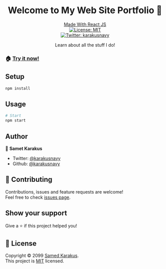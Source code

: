 <h1 align="center">Welcome to My Web Site Portfolio 👋</h1>

<p align="center">
   <a aria-label="made with react" href="https://github.com/reactjs">
    Made With React JS
  </a>
   <br />
  <a href="/LICENSE">
    <img alt="License: MIT" src="https://img.shields.io/badge/License-MIT-green.svg?style=flat-square" target="_blank" />
  </a>
  <br>
   <a href="https://twitter.com/karakusnavy">
    <img alt="Twitter: karakusnavy" src="https://img.shields.io/twitter/follow/karakusnavy?style=social" target="_blank" />
  </a>  
 
</p>

<p align="center">Learn about all the stuff I do!</p>

### 🏠 [**Try it now!**](https://samed-portfolio-git-master.samedtest.vercel.app/)

## Setup

```sh
npm install
```

## Usage

```sh
# Start
npm start
```

## Author

👤 **Samet Karakus**

- Twitter: [@karakusnavy](https://twitter.com/karakusnavy)
- Github: [@karakusnavy](https://github.com/karakusnavy)

## 🤝 Contributing

Contributions, issues and feature requests are welcome!<br />Feel free to check [issues page](https://github.com/karakusnavy/samet-web/issues).

## Show your support

Give a ⭐️ if this project helped you!

## 📝 License

Copyright © 2099 [Samed Karakus](https://github.com/karakusnavy).<br />
This project is [MIT](/LICENSE) licensed.
